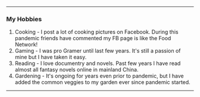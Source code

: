 <!-- DOCTYPE html>
<html lang="en" dir="ltr">

<head>
  <meta charset="utf-8">
  <title>Ivy Shih</title>
</head>

<body>
  <table cellpadding=20>
    <tr>
      <td>
        <img src="https://media-exp1.licdn.com/dms/image/C5603AQHyfYFrFxOOew/profile-displayphoto-shrink_200_200/0/1615961121789?e=1621468800&v=beta&t=ymqV3GYwN82duh8XaSdBTwv5mUKADZ57XSq7WCoGpr4" alt="">
      </td>
      <td>
        <H1>Ivy Shih</H1>
        <p><em>A versitle engineer who loves to learn and can do anything.</em></p>
        <p>I am an engineer who has been taking up different jobs and resposnibilities as life takes me.</p>
        <p>Here are my <a href="https://www.linkedin.com/in/ivy-shih-195657/">LinkedIn profie</a> and <a href="IvyShih_resumeV15.docx.htm">my resume</a></p>
        <p>I am not a huge fan to publish things publically online but since it has become the trend I have decided to start building a site with GitHub in 2021 for job searching.</p>
        <p>This page will get updated frequently throughout of 2021, welcome to come back and visit at anytime.</p>
        <p>If you have any suggestion or would like to chat with me, feel free to <a href="mailto:ivyshih@yahoo.com">email</a> me at anytime.</p>
      </td>
    </tr>
  </table>
  <hr>
  <h3>Education</h3>
  <h4>B.A. in Applied Mathematics with emphasis in Statistics from UC Berkeley</h4>
  <hr>
  <h4>Technical Courses</h4>
  <p>The following uDemy courses are not listed on my resume yet.</p>
  <ul>
    <li>Jenkins</li>
    <ul>
      <li><a href="https://www.udemy.com/course/jenkins-devops-pipeline-as-code/">Master Jenkins CI for DevOps and Developers</a> (2018) </li>
      <li><a href="https://www.udemy.com/course/devops-ci-cd-with-jenkins/">DevOps CI CD with Jenkins</a> (2018)</li>
    </ul>
    <li>Coding</li>
    <ul>
      <li><a href="https://www.udemy.com/course/linux-shell-scripting-projects/">Linux Shell Scripting: A project Based Approach to Learning</a> (2018)</li>
      <li><a href="https://www.udemy.com/course/100-days-of-code/">100 Days of Python - The Complete Bootcamp in 2021</a> (2021) - 1/4 completed </li>
      <li><a href="https://www.udemy.com/course/the-complete-web-development-bootcamp/">The Complete 2021 Web Development Bootcamp</a> (2021) - 1/10 Completed</li>
    </ul>
    <!-- <li>Past courses and certifications</li>
    <ul>
      <li>Solaris Server Administration for Solaris 2.5.1 and 8 - 10/97, 10/00</li>
      <li>Solaris Network Administration for Solaris 2.5.1 - 10/97</li>
      <li>Legato Networker for UNIX - 11/97</li>
      <li>Design Relational Database - 01/00</li>
      <li>Introduction to Oracle 8i - 03/00</li>
      <li>Checkpoint Certified System Administrator (CCSA) - 09/00, certification 11/00</li>
      <li>CheckPoint Advance Firewall Management (CCSE) - 11/00. certification 03/01</li>
      <li>Oracle BPEL Process manager: Srvcs Orch Ed1 - 02/05</li>
      <li>PeopleTools Bootcamp (PeopleSoft) - 02/08</li>
      <li>FreeBootCamp Full Stack Web development - 2016</li>
      <li>Python Programming for programmers (UCSC) - 2017</li>
    </ul> -->
  </ul>
  <hr>
  <!-- <h3>Skills</h3>
  <table cellpadding=10>
    <tr>
      <td>UNIX/LINUX </td>
      <td>⭐️⭐️⭐️⭐️⭐️</td>
    </tr>
    <tr>
      <td>Shell Scripting </td>
      <td>⭐️⭐️⭐️⭐️⭐️</td>
    </tr>
    <tr>
      <td>Database(Oracle) </td>
      <td>⭐️⭐️⭐️⭐️⭐️</td>
    </tr>
    <tr>
      <td>Database(Postgresql) </td>
      <td>⭐️⭐️⭐️⭐️⭐️</td>
    </tr>
  </table>
  <hr> -->
  <h3>My Hobbies</h3>
  <ol>
    <li>Cooking - I post a lot of cooking pictures on Facebook. During this pandemic friends have commented my FB page is like the Food Network!</li>
    <li>Gaming - I was pro Gramer until last few years. It's still a passion of mine but I have taken it easy.</li>
    <li>Reading - I love documentry and novels. Past few years I have read almost all fantasy novels online in mainland China.</li>
    <li>Gardening - It's ongoing for years even prior to pandemic, but I have added the common veggies to my garden ever since pandemic started.</li>
  </ol>
  <hr>

  <!-- <h3><a href="contact_me.html">Contact Me</a></h3> -->
  <!-- script language="Javascript">
    document.write("This page was last modified on: " + document.lastModified + "");
  </SCRIPT>

</body>

</html>
